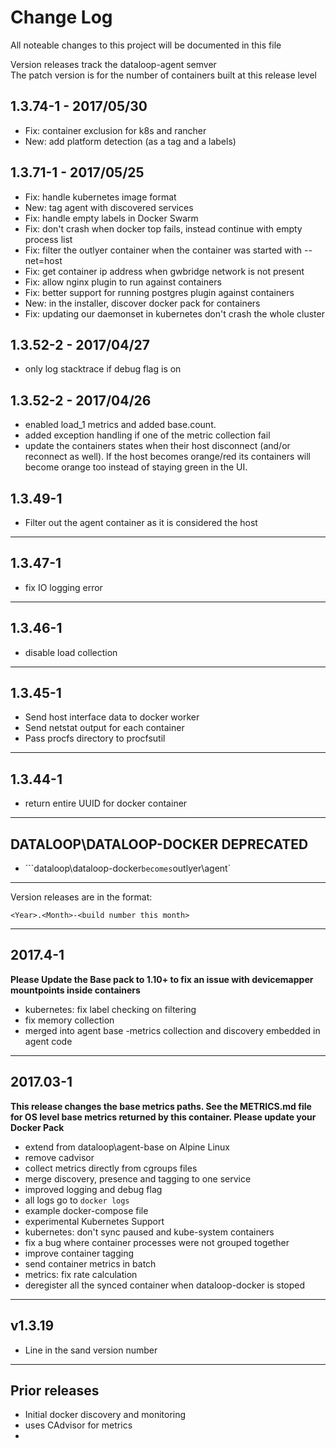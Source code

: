 # Change Log

All noteable changes to this project will be documented in this file

Version releases track the dataloop-agent semver  
The patch version is for the number of containers built at this release level

## 1.3.74-1 - 2017/05/30

* Fix: container exclusion for k8s and rancher 
* New: add platform detection (as a tag and a labels)

## 1.3.71-1 - 2017/05/25

* Fix: handle kubernetes image format 
* New: tag agent with discovered services
* Fix: handle empty labels in Docker Swarm
* Fix: don't crash when docker top fails, instead continue with empty process list
* Fix: filter the outlyer container when the container was started with --net=host
* Fix: get container ip address when gwbridge network is not present
* Fix: allow nginx plugin to run against containers
* Fix: better support for running postgres plugin against containers
* New: in the installer, discover docker pack for containers
* Fix: updating our daemonset in kubernetes don't crash the whole cluster

## 1.3.52-2 - 2017/04/27

* only log stacktrace if debug flag is on


## 1.3.52-2 - 2017/04/26

* enabled load_1 metrics and added base.count. 
* added exception handling if one of the metric collection fail
* update the containers states when their host disconnect (and/or reconnect as well). If the host becomes orange/red its containers will become orange too instead of staying green in the UI.


## 1.3.49-1

* Filter out the agent container as it is considered the host

---
## 1.3.47-1

* fix IO logging error

---
## 1.3.46-1

* disable load collection

---
## 1.3.45-1

* Send host interface data to docker worker
* Send netstat output for each container
* Pass procfs directory to procfsutil

---
## 1.3.44-1

* return entire UUID for docker container
---


## DATALOOP\DATALOOP-DOCKER DEPRECATED

* ```dataloop\dataloop-docker` becomes `outlyer\agent`

---

Version releases are in the format:  

```
<Year>.<Month>-<build number this month>
```

---

## 2017.4-1

**Please Update the Base pack to 1.10+ to fix an issue with devicemapper mountpoints inside containers**

* kubernetes: fix label checking on filtering
* fix memory collection
* merged into agent base -metrics collection and discovery embedded in agent code


--- 

## 2017.03-1

**This release changes the base metrics paths. See the METRICS.md file for OS level base metrics returned by this container. Please update your Docker Pack**

* extend from dataloop\agent-base on Alpine Linux
* remove cadvisor
* collect metrics directly from cgroups files
* merge discovery, presence and tagging to one service
* improved logging and debug flag
* all logs go to `docker logs`
* example docker-compose file
* experimental Kubernetes Support
* kubernetes: don't sync paused and kube-system containers
* fix a bug where container processes were not grouped together
* improve container tagging
* send container metrics in batch
* metrics: fix rate calculation
* deregister all the synced container when dataloop-docker is stoped


---

## v1.3.19

* Line in the sand version number

---

## Prior releases

* Initial docker discovery and monitoring
* uses CAdvisor for metrics
* 
